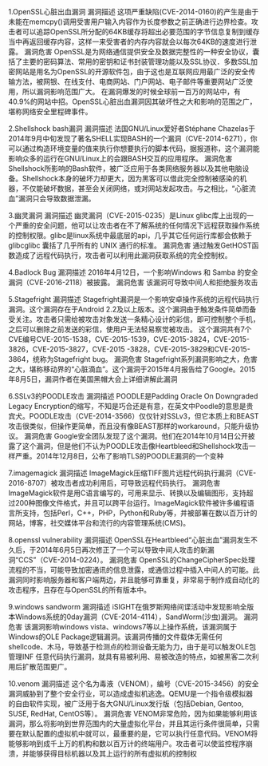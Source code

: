 1.OpenSSL心脏出血漏洞
漏洞描述
这项严重缺陷(CVE-2014-0160)的产生是由于未能在memcpy()调用受害用户输入内容作为长度参数之前正确进行边界检查。攻击者可以追踪OpenSSL所分配的64KB缓存将超出必要范围的字节信息复制到缓存当中再返回缓存内容，这样一来受害者的内存内容就会以每次64KB的速度进行泄露。
漏洞危害
OpenSSL是为网络通信提供安全及数据完整性的一种安全协议，囊括了主要的密码算法、常用的密钥和证书封装管理功能以及SSL协议．多数SSL加密网站是用名为OpenSSL的开源软件包，由于这也是互联网应用最广泛的安全传输方法，被网银、在线支付、电商网站、门户网站、电子邮件等重要网站广泛使用，所以漏洞影响范围广大。
在漏洞爆发的时候全球前一百万的网站中，有40.9%的网站中招。OpenSSL心脏出血漏洞因其破坏性之大和影响的范围之广，堪称网络安全里程碑事件。

2.Shellshock bash漏洞
漏洞描述
法国GNU/Linux爱好者Stéphane Chazelas于2014年9月中旬发现了著名SHELL实现BASH的一个漏洞（CVE-2014-6271），你可以通过构造环境变量的值来执行你想要执行的脚本代码，据报道称，这个漏洞能影响众多的运行在GNU/Linux上的会跟BASH交互的应用程序。
漏洞危害
Shellshock所影响的Bash软件，被广泛应用于各类网络服务器以及其他电脑设备。Shellshock本身的破坏力却更大，因为黑客可以借此完全控制被感染的机器，不仅能破坏数据，甚至会关闭网络，或对网站发起攻击。与之相比，“心脏流血”漏洞只会导致数据泄漏。

3.幽灵漏洞
漏洞描述
幽灵漏洞（CVE-2015-0235）是Linux glibc库上出现的一个严重的安全问题，他可以让攻击者在不了解系统的任何情况下远程获取操作系统的控制权限。glibc是linux系统中最底层的api，几乎其它任何运行库都会依赖于glibcglibc 囊括了几乎所有的 UNIX 通行的标准。
漏洞危害
通过触发GetHOST函数造成了远程代码执行，攻击者可以利用此漏洞获取系统的完全控制权。

4.Badlock Bug
漏洞描述
2016年4月12日，一个影响Windows 和 Samba 的安全漏洞（CVE-2016-2118）被披露。
漏洞危害
该漏洞可导致中间人和拒绝服务攻击

5.Stagefright
漏洞描述
Stagefright漏洞是一个影响安卓操作系统的远程代码执行漏洞。这个漏洞存在于Android 2.2及以上版本。这个漏洞由于触发条件简单而备受关注。攻击者只需给被攻击对象发送一条精心设计的彩信，即可控制整个手机，之后可以删除之前发送的彩信，使用户无法轻易察觉被攻击。
这个漏洞共有7个CVE编号CVE-2015-1538，CVE-2015-1539，CVE-2015-3824，CVE-2015-3826，CVE-2015-3827，CVE-2015 -3828，CVE-2015-3829和CVE-2015-3864，统称为Stagefright bug。
漏洞危害
Stagefright系列漏洞影响之大，危害之大，堪称移动界的“心脏滴血”。这个漏洞于2015年4月报告给了Google。2015年8月5日，漏洞作者在美国黑帽大会上详细讲解此漏洞

6.SSLv3的POODLE攻击
漏洞描述
POODLE是Padding Oracle On Downgraded Legacy Encryption的缩写，不知是巧合还是有意，在英文中Poodle的意思是贵宾犬。POODLE攻击（CVE-2014-3566）仅仅针对SSLv3，但它本质上和BEAST攻击很类似，但操作更简单，而且没有像BEAST那样的workaround，只能升级协议。
漏洞危害
Google安全团队发现了这个漏洞。他们在2014年10月14日公开披露了这个漏洞，但是他们不认为POODLE攻击像Heartbleed和Shellshock攻击一样严重。2014年12月8日，公布了影响TLS的POODLE漏洞的一个变种

7.imagemagick
漏洞描述
ImageMagick压缩TIFF图片远程代码执行漏洞（CVE-2016-8707）被攻击者成功利用后，可导致远程代码执行。
漏洞危害
ImageMagick软件是用C语言编写的，可用来显示、转换以及编辑图形，支持超过200种图像文件格式，并且可以跨平台运行。ImageMagick软件被许多编程语言所支持，包括Perl，C++，PHP，Python和Ruby等，并被部署在数以百万计的网站，博客，社交媒体平台和流行的内容管理系统(CMS)。

8.openssl vulnerability
漏洞描述
OpenSSL在Heartbleed“心脏出血”漏洞发生不久后，于2014年6月5日再次修正了一个可以导致中间人攻击的新漏洞“CCS”（CVE-2014-0224）。
漏洞危害
OpenSSL的ChangeCipherSpec处理流程的不当，可能导致加密通讯的信息泄露，或通信过程中插入中间人的可能。此漏洞同时影响服务器和客户端两边，并且能够可靠重复，非常易于制作成自动化的攻击程序，且存在与OpenSSL的所有版本中。

9.windows sandworm
漏洞描述
‍‍iSIGHT在俄罗斯网络间谍活动中发现‍影响全版本Windows系统的0day漏洞（CVE-2014-4114），SandWorm(沙虫)漏洞。
漏洞危害
该漏洞影响windows vista、windows7等以上操作系统，该漏洞属于Windows的OLE Package逻辑漏洞。该漏洞传播的文件载体无需任何shellcode、木马，导致基于检测点的检测设备无能为力，由于是可以触发OLE包管理INF 任意代码执行漏洞，就具有易被利用、易被改造的特点，如被黑客二次利用后扩散范围更广。

10.venom
漏洞描述
这个名为毒液（VENOM），编号（CVE-2015-3456）的安全漏洞威胁到了整个安全行业，可以造成虚拟机逃逸。QEMU是一个指令级模拟器的自由软件实现，被广泛用于各大GNU/Linux发行版（包括Debian, Gentoo, SUSE, RedHat, CentOS等）。
漏洞危害
VENOM非常危险，因为如果能够利用该漏洞，那么将影响到世界范围内的大量虚拟化平台，并且其运行条件很简单，只需要在默认配置的虚拟机中就可以，最重要的是，它可以执行任意代码。VENOM将能够影响到成千上万的机构和数以百万计的终端用户。攻击者可以使监控程序崩溃，并能够获得目标机器以及其上运行的所有虚拟机的控制权

